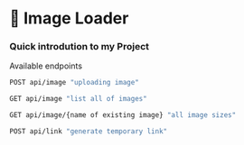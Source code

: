 # 📎 Image Loader
### Quick introdution to my Project

Available endpoints

```bash
POST api/image "uploading image"
```
```bash
GET api/image "list all of images"
```
```bash
GET api/image/{name of existing image} "all image sizes"
```
```bash
POST api/link "generate temporary link"
```